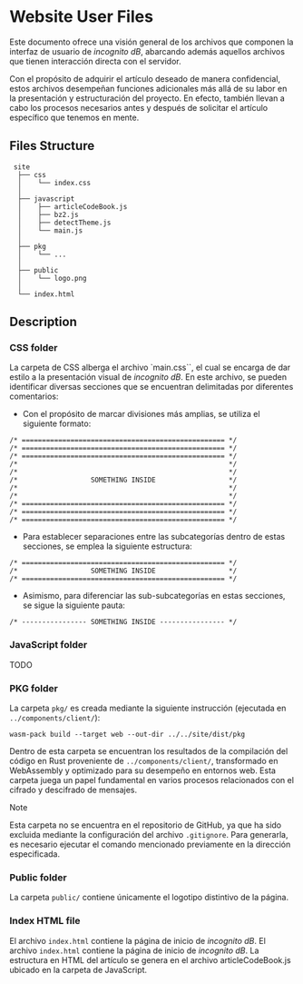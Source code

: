 # Website User Files
Este documento ofrece una visión general de los archivos que componen la interfaz de usuario de _incognito dB_, abarcando además aquellos archivos que tienen interacción directa con el servidor. 

Con el propósito de adquirir el artículo deseado de manera confidencial, estos archivos desempeñan funciones adicionales más allá de su labor en la presentación y estructuración del proyecto. En efecto, también llevan a cabo los procesos necesarios antes y después de solicitar el artículo específico que tenemos en mente.

## Files Structure
```
 site
  ├── css
  │    └── index.css
  │
  ├── javascript
  │    ├── articleCodeBook.js
  │    ├── bz2.js
  │    ├── detectTheme.js
  │    └── main.js
  │
  ├── pkg
  │    └── ...
  │
  ├── public
  │    └── logo.png
  │
  └── index.html
```

## Description

### CSS folder

La carpeta de CSS alberga el archivo `main.css``, el cual se encarga de dar estilo a la presentación visual de _incognito dB_. En este archivo, se pueden identificar diversas secciones que se encuentran delimitadas por diferentes comentarios:

- Con el propósito de marcar divisiones más amplias, se utiliza el siguiente formato:

```
/* ================================================== */
/* ================================================== */
/* ================================================== */
/*                                                    */
/*                                                    */
/*                  SOMETHING INSIDE                  */
/*                                                    */
/*                                                    */
/* ================================================== */
/* ================================================== */
/* ================================================== */
```

- Para establecer separaciones entre las subcategorías dentro de estas secciones, se emplea la siguiente estructura:

```
/* ================================================== */
/*                  SOMETHING INSIDE                  */
/* ================================================== */
```

- Asimismo, para diferenciar las sub-subcategorías en estas secciones, se sigue la siguiente pauta:

```
/* ---------------- SOMETHING INSIDE ---------------- */
```

### JavaScript folder

TODO

### PKG folder

La carpeta `pkg/` es creada mediante la siguiente instrucción (ejecutada en `../components/client/`):

```
wasm-pack build --target web --out-dir ../../site/dist/pkg
```

Dentro de esta carpeta se encuentran los resultados de la compilación del código en Rust proveniente de `../components/client/`, transformado en WebAssembly y optimizado para su desempeño en entornos web. Esta carpeta juega un papel fundamental en varios procesos relacionados con el cifrado y descifrado de mensajes.

> [!NOTE]
> Esta carpeta no se encuentra en el repositorio de GitHub, ya que ha sido excluida mediante la configuración del archivo `.gitignore`. Para generarla, es necesario ejecutar el comando mencionado previamente en la dirección especificada.

### Public folder

La carpeta `public/` contiene únicamente el logotipo distintivo de la página.

### Index HTML file

El archivo `index.html` contiene la página de inicio de _incognito dB_. El archivo `index.html` contiene la página de inicio de _incognito dB_. La estructura en HTML del artículo se genera en el archivo articleCodeBook.js ubicado en la carpeta de JavaScript.